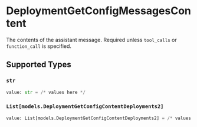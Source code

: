 # DeploymentGetConfigMessagesContent

The contents of the assistant message. Required unless `tool_calls` or `function_call` is specified.


## Supported Types

### `str`

```python
value: str = /* values here */
```

### `List[models.DeploymentGetConfigContentDeployments2]`

```python
value: List[models.DeploymentGetConfigContentDeployments2] = /* values here */
```

